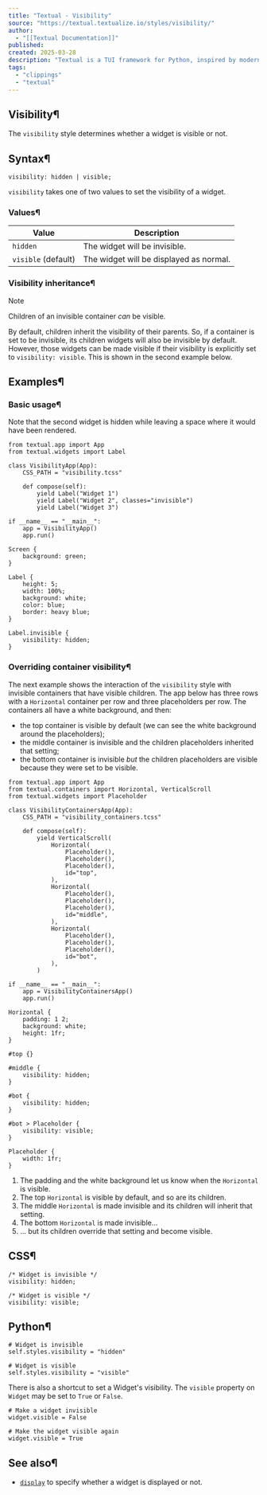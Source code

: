 ```yaml
---
title: "Textual - Visibility"
source: "https://textual.textualize.io/styles/visibility/"
author:
  - "[[Textual Documentation]]"
published:
created: 2025-03-28
description: "Textual is a TUI framework for Python, inspired by modern web development."
tags:
  - "clippings"
  - "textual"
---
```

## Visibility¶

The `visibility` style determines whether a widget is visible or not.

## Syntax¶

```
visibility: hidden | visible;
```

`visibility` takes one of two values to set the visibility of a widget.

### Values¶

| Value | Description |
| --- | --- |
| `hidden` | The widget will be invisible. |
| `visible` (default) | The widget will be displayed as normal. |

### Visibility inheritance¶

Note

Children of an invisible container *can* be visible.

By default, children inherit the visibility of their parents. So, if a container is set to be invisible, its children widgets will also be invisible by default. However, those widgets can be made visible if their visibility is explicitly set to `visibility: visible`. This is shown in the second example below.

## Examples¶

### Basic usage¶

Note that the second widget is hidden while leaving a space where it would have been rendered.

<!-- SVG content removed by SVG Remover -->

```
from textual.app import App
from textual.widgets import Label

class VisibilityApp(App):
    CSS_PATH = "visibility.tcss"

    def compose(self):
        yield Label("Widget 1")
        yield Label("Widget 2", classes="invisible")
        yield Label("Widget 3")

if __name__ == "__main__":
    app = VisibilityApp()
    app.run()
```

```
Screen {
    background: green;
}

Label {
    height: 5;
    width: 100%;
    background: white;
    color: blue;
    border: heavy blue;
}

Label.invisible {
    visibility: hidden;
}
```

### Overriding container visibility¶

The next example shows the interaction of the `visibility` style with invisible containers that have visible children. The app below has three rows with a `Horizontal` container per row and three placeholders per row. The containers all have a white background, and then:

- the top container is visible by default (we can see the white background around the placeholders);
- the middle container is invisible and the children placeholders inherited that setting;
- the bottom container is invisible *but* the children placeholders are visible because they were set to be visible.

<!-- SVG content removed by SVG Remover -->

```
from textual.app import App
from textual.containers import Horizontal, VerticalScroll
from textual.widgets import Placeholder

class VisibilityContainersApp(App):
    CSS_PATH = "visibility_containers.tcss"

    def compose(self):
        yield VerticalScroll(
            Horizontal(
                Placeholder(),
                Placeholder(),
                Placeholder(),
                id="top",
            ),
            Horizontal(
                Placeholder(),
                Placeholder(),
                Placeholder(),
                id="middle",
            ),
            Horizontal(
                Placeholder(),
                Placeholder(),
                Placeholder(),
                id="bot",
            ),
        )

if __name__ == "__main__":
    app = VisibilityContainersApp()
    app.run()
```

```
Horizontal {
    padding: 1 2;     
    background: white;
    height: 1fr;
}

#top {}               

#middle {             
    visibility: hidden;
}

#bot {                
    visibility: hidden;
}

#bot > Placeholder {  
    visibility: visible;
}

Placeholder {
    width: 1fr;
}
```

1. The padding and the white background let us know when the `Horizontal` is visible.
2. The top `Horizontal` is visible by default, and so are its children.
3. The middle `Horizontal` is made invisible and its children will inherit that setting.
4. The bottom `Horizontal` is made invisible...
5. ... but its children override that setting and become visible.

## CSS¶

```
/* Widget is invisible */
visibility: hidden;

/* Widget is visible */
visibility: visible;
```

## Python¶

```
# Widget is invisible
self.styles.visibility = "hidden"

# Widget is visible
self.styles.visibility = "visible"
```

There is also a shortcut to set a Widget's visibility. The `visible` property on `Widget` may be set to `True` or `False`.

```
# Make a widget invisible
widget.visible = False

# Make the widget visible again
widget.visible = True
```

## See also¶

- [`display`](https://textual.textualize.io/styles/display/) to specify whether a widget is displayed or not.